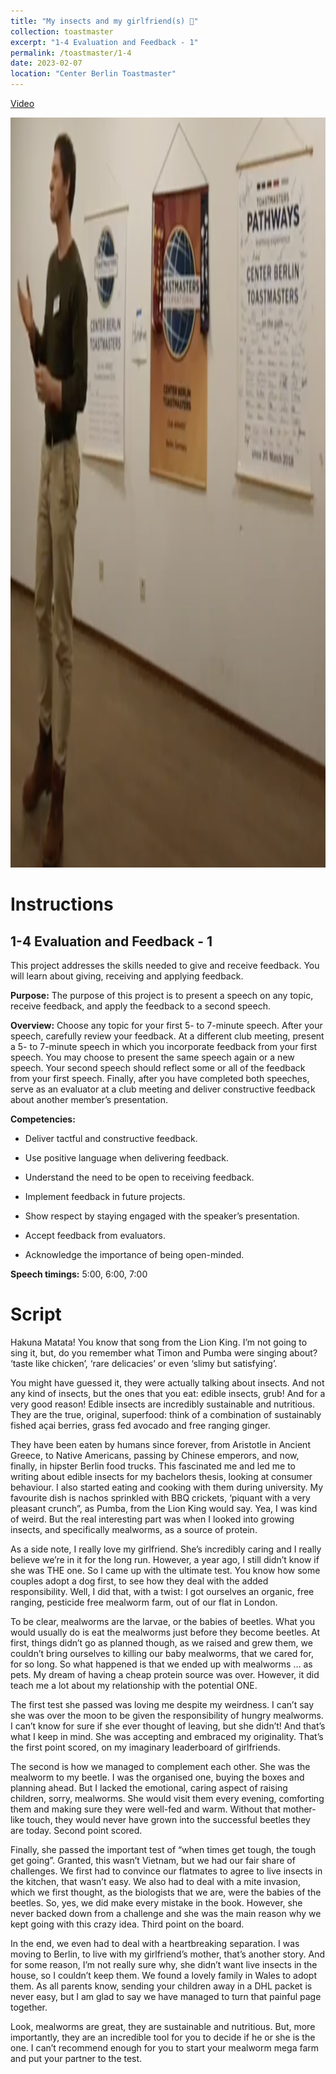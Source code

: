 ```yaml
---
title: "My insects and my girlfriend(s) 🐞"
collection: toastmaster
excerpt: "1-4 Evaluation and Feedback - 1"
permalink: /toastmaster/1-4
date: 2023-02-07
location: "Center Berlin Toastmaster"
---
```


[Video](https://youtu.be/zpZP1Z0I2Z0)


<center><img src="/images/toastmaster/tm_14.png" width="800" height="1200" /></center>


# Instructions

## 1-4 Evaluation and Feedback - 1

This project addresses the skills needed to give and receive feedback. You will learn about giving, receiving and applying feedback.

**Purpose:** The purpose of this project is to present a speech on any topic, receive feedback, and apply the feedback to a second speech.

**Overview:** Choose any topic for your first 5- to 7-minute speech. After your speech, carefully review your feedback. At a different club meeting, present a 5- to 7-minute speech in which you incorporate feedback from your first speech. You may choose to present the same speech again or a new speech. Your second speech should reflect some or all of the feedback from your first speech. Finally, after you have completed both speeches, serve as an evaluator at a club meeting and deliver constructive feedback about another member’s presentation.

**Competencies:**

* Deliver tactful and constructive feedback.

* Use positive language when delivering feedback.

* Understand the need to be open to receiving feedback.

* Implement feedback in future projects.

* Show respect by staying engaged with the speaker’s presentation.

* Accept feedback from evaluators.

* Acknowledge the importance of being open-minded.

**Speech timings:** 5:00, 6:00, 7:00

# Script

Hakuna Matata! You know that song from the Lion King. I’m not going to sing it, but, do you remember what Timon and Pumba were singing about? ‘taste like chicken’, ‘rare delicacies’ or even ‘slimy but satisfying’.

You might have guessed it, they were actually talking about insects. And not any kind of insects, but the ones that you eat: edible insects, grub! And for a very good reason! Edible insects are incredibly sustainable and nutritious. They are the true, original, superfood: think of a combination of sustainably fished açai berries, grass fed avocado and free ranging ginger.

They have been eaten by humans since forever, from Aristotle in Ancient Greece, to Native Americans, passing by Chinese emperors, and now, finally, in hipster Berlin food trucks. This fascinated me and led me to writing about edible insects for my bachelors thesis, looking at consumer behaviour. I also started eating and cooking with them during university. My favourite dish is nachos sprinkled with BBQ crickets, ‘piquant with a very pleasant crunch”, as Pumba, from the Lion King would say. Yea, I was kind of weird. But the real interesting part was when I looked into growing insects, and specifically mealworms, as a source of protein.

As a side note, I really love my girlfriend. She’s incredibly caring and I really believe we’re in it for the long run. However, a year ago, I still didn’t know if she was THE one. So I came up with the ultimate test. You know how some couples adopt a dog first, to see how they deal with the added responsibility. Well, I did that, with a twist: I got ourselves an organic, free ranging, pesticide free mealworm farm, out of our flat in London.

To be clear, mealworms are the larvae, or the babies of beetles. What you would usually do is eat the mealworms just before they become beetles. At first, things didn’t go as planned though, as we raised and grew them, we couldn’t bring ourselves to killing our baby mealworms, that we cared for, for so long. So what happened is that we ended up with mealworms … as pets. My dream of having a cheap protein source was over. However, it did teach me a lot about my relationship with the potential ONE.

The first test she passed was loving me despite my weirdness. I can’t say she was over the moon to be given the responsibility of hungry mealworms. I can’t know for sure if she ever thought of leaving, but she didn’t! And that’s what I keep in mind. She was accepting and embraced my originality. That’s the first point scored, on my imaginary leaderboard of girlfriends.

The second is how we managed to complement each other. She was the mealworm to my beetle. I was the organised one, buying the boxes and planning ahead. But I lacked the emotional, caring aspect of raising children, sorry, mealworms. She would visit them every evening, comforting them and making sure they were well-fed and warm. Without that mother-like touch, they would never have grown into the successful beetles they are today. Second point scored.

Finally, she passed the important test of “when times get tough, the tough get going”. Granted, this wasn’t Vietnam, but we had our fair share of challenges. We first had to convince our flatmates to agree to live insects in the kitchen, that wasn’t easy. We also had to deal with a mite invasion, which we first thought, as the biologists that we are, were the babies of the beetles. So, yes, we did make every mistake in the book. However, she never backed down from a challenge and she was the main reason why we kept going with this crazy idea. Third point on the board.

In the end, we even had to deal with a heartbreaking separation. I was moving to Berlin, to live with my girlfriend’s mother, that’s another story. And for some reason, I’m not really sure why, she didn’t want live insects in the house, so I couldn’t keep them. We found a lovely family in Wales to adopt them. As all parents know, sending your children away in a DHL packet is never easy, but I am glad to say we have managed to turn that painful page together. 

Look, mealworms are great, they are sustainable and nutritious. But, more importantly, they are an incredible tool for you to decide if he or she is the one. I can’t recommend enough for you to start your mealworm mega farm and put your partner to the test.

